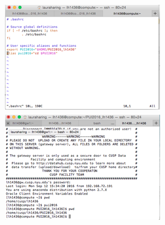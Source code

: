 

![alt text](https://github.com/lh1436/PUI2016_lh1436/blob/master/bashrc%20screenshot.png "bashrc screenshot")


![alt text](https://github.com/lh1436/PUI2016_lh1436/blob/master/HW1_lh1436/alias%2C%20env%20var%20commands.png "alias & env var screenshot")
